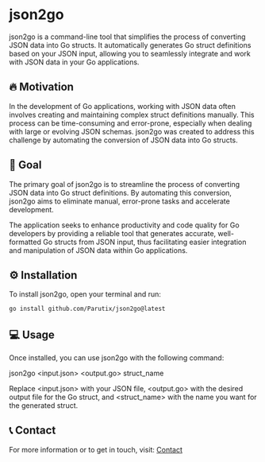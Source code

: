 # json2go

json2go is a command-line tool that simplifies the process of converting JSON data into Go structs. It automatically generates Go struct definitions based on your JSON input, allowing you to seamlessly integrate and work with JSON data in your Go applications.

## 🔥 Motivation

In the development of Go applications, working with JSON data often involves creating and maintaining complex struct definitions manually. This process can be time-consuming and error-prone, especially when dealing with large or evolving JSON schemas. json2go was created to address this challenge by automating the conversion of JSON data into Go structs.

## 🥅 Goal

The primary goal of json2go is to streamline the process of converting JSON data into Go struct definitions. By automating this conversion, json2go aims to eliminate manual, error-prone tasks and accelerate development. 

The application seeks to enhance productivity and code quality for Go developers by providing a reliable tool that generates accurate, well-formatted Go structs from JSON input, thus facilitating easier integration and manipulation of JSON data within Go applications.

## ⚙️ Installation

To install json2go, open your terminal and run:

```bash
go install github.com/Parutix/json2go@latest
```

## 💻 Usage

Once installed, you can use json2go with the following command:

json2go <input.json> <output.go> struct_name  

Replace <input.json> with your JSON file, <output.go> with the desired output file for the Go struct, and <struct_name> with the name you want for the generated struct.

## 📞 Contact

For more information or to get in touch, visit: [Contact](https://parutix.github.io/Portfolio/views/contact.html)
